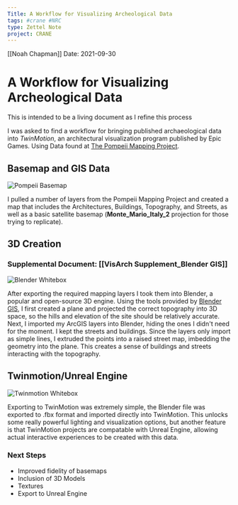 ```yaml
---
Title: A Workflow for Visualizing Archeological Data
tags: #crane #NRC 
type: Zettel Note
project: CRANE
---
```

[[Noah Chapman]]
Date: 2021-09-30

# A Workflow for Visualizing Archeological Data
This is intended to be a living document as I refine this process

I was asked to find a workflow for bringing published archaeological data into _TwinMotion_, an architectural visualization program published by Epic Games. Using Data found at [The Pompeii Mapping Project](https://digitalhumanities.umass.edu/pbmp/?page_id=273). 

## Basemap and GIS Data
![Pompeii Basemap](ArcGIS_Pompeii.PNG)

I pulled a number of layers from the Pompeii Mapping Project and created a map that includes the Architectures, Buildings, Topography, and Streets, as well as a basic satellite basemap (**Monte_Mario_Italy_2** projection for those trying to replicate). 

## 3D Creation
### Supplemental Document:  [[VisArch Supplement_Blender GIS]]

![Blender Whitebox](BlenderGIS_Pompeii.PNG)

After exporting the required mapping layers I took them into Blender, a popular and open-source 3D engine. Using the tools provided by [Blender GIS](https://github.com/domlysz/BlenderGIS), I first created a plane and projected the correct topography into 3D space, so the hills and elevation of the site should be relatively accurate. Next, I imported my ArcGIS layers into Blender, hiding the ones I didn't need for the moment. I kept the streets and buildings. Since the layers only import as simple lines, I extruded the points into a raised street map, imbedding the geometry into the plane. This creates a sense of buildings and streets interacting with the topography. 

## Twinmotion/Unreal Engine 
![Twinmotion Whitebox](TwinMotion_Pompeii.png)

Exporting to TwinMotion was extremely simple, the Blender file was exported to .fbx format and imported directly into TwinMotion. This unlocks some really powerful lighting and visualization options, but another feature is that TwinMotion projects are compatable with Unreal Engine, allowing actual interactive experiences to be created with this data. 


### Next Steps
- Improved fidelity of basemaps
- Inclusion of 3D Models
- Textures
- Export to Unreal Engine




